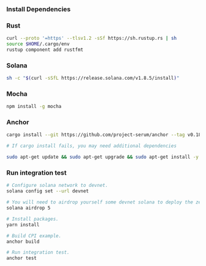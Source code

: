 ### Install Dependencies

### Rust

```sh
curl --proto '=https' --tlsv1.2 -sSf https://sh.rustup.rs | sh
source $HOME/.cargo/env
rustup component add rustfmt
```

### Solana

```sh
sh -c "$(curl -sSfL https://release.solana.com/v1.8.5/install)"
```

### Mocha

```sh
npm install -g mocha
```

### Anchor

```sh
cargo install --git https://github.com/project-serum/anchor --tag v0.18.2 anchor-cli --locked

# If cargo install fails, you may need additional dependencies

sudo apt-get update && sudo apt-get upgrade && sudo apt-get install -y pkg-config build-essential libudev-dev
```

### Run integration test

```sh
# Configure solana network to devnet.
solana config set --url devnet

# You will need to airdrop yourself some devnet solana to deploy the zeta cpi program.
solana airdrop 5

# Install packages.
yarn install

# Build CPI example.
anchor build

# Run integration test.
anchor test
```
